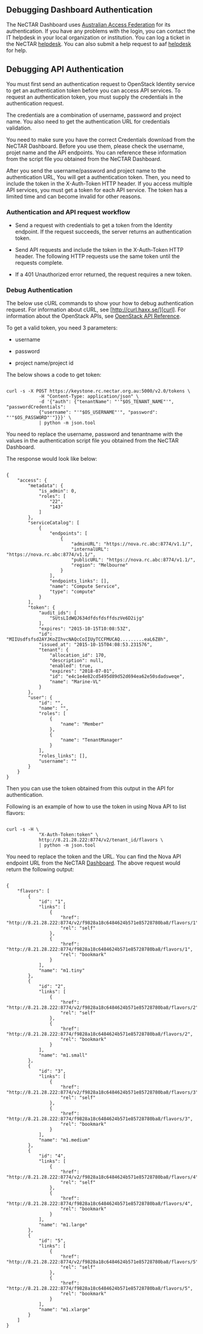 ## Debugging Dashboard Authentication

The NeCTAR Dashboard uses [Australian Access Federation][aaf] for its authentication.
If you have any problems with the login, you can contact the IT helpdesk in your
local organization or institution. You can log a ticket in the NeCTAR
[helpdesk][helpdesk]. You can also submit a help request to aaf
[helpdesk][aafhelp] for help.


[aaf]: http://aaf.edu.au/
[helpdesk]: https://support.nectar.org.au/support/home
[aafhelp]: http://support.aaf.edu.au/home

## Debugging API Authentication

You must first send an authentication request to OpenStack Identity service to
get an authentication token before you can access API services. To request an
authentication token, you must supply the credentials in the authentication request.

The credentials are a combination of username, password and project name. You also
need to get the authentication URL for credentials validation.

You need to make sure you have the correct Credentials download from the NeCTAR
Dashboard. Before you use them, please check the username, projet name and the
API endpoints. You can reference these information from the script file you
obtained from the NeCTAR Dashboard.

After you send the username/password and project name to the authentication URL,
You will get a authentication token. Then, you need to include the token in the
X-Auth-Token HTTP header. If you access multiple API services, you must get a
token for each API service. The token has a limited time and can become invalid
for other reasons.

### Authentication and API request workflow

- Send a request with credentials to get a token from the Identity endpoint. If
 the request succeeds, the server returns an authentication token.

- Send API requests and include the token in the X-Auth-Token HTTP header. The
 following HTTP requests use the same token until the requests complete.
 
- If a 401 Unauthorized error returned, the request requires a new token.

### Debug Authentication

The below use cURL commands to show your how to debug authentication request.
For information about cURL, see [http://curl.haxx.se/][curl]. For information
about the OpenStack APIs, see [OpenStack API Reference][api].


To get a valid token, you need 3 parameters:

- username

- password

- project name/project id

The below shows a code to get token:


```

curl -s -X POST https://keystone.rc.nectar.org.au:5000/v2.0/tokens \
            -H "Content-Type: application/json" \
            -d '{"auth": {"tenantName": "'"$OS_TENANT_NAME"'", "passwordCredentials":
            {"username": "'"$OS_USERNAME"'", "password": "'"$OS_PASSWORD"'"}}}' \
            | python -m json.tool

```

You need to replace the username, password and tenantname with the values in
the authentication script file you obtained from the NeCTAR Dashboard.

The response would look like below:


```

{
    "access": {
        "metadata": {
            "is_admin": 0,
            "roles": [
                "22",
                "143"
            ]
        },
        "serviceCatalog": [
            {
                "endpoints": [
                    {
                        "adminURL": "https://nova.rc.abc:8774/v1.1/",
                        "internalURL": "https://nova.rc.abc:8774/v1.1/",
                        "publicURL": "https://nova.rc.abc:8774/v1.1/",
                        "region": "Melbourne"
                    }
                ],
                "endpoints_links": [],
                "name": "Compute Service",
                "type": "compute"
            }
        ],
        "token": {
            "audit_ids": [
                "SUtsLIdWQJ634dfdsfdsffdszVe6D2ijg"
            ],
            "expires": "2015-10-15T10:08:53Z",
            "id": "MIIUsdfsfsd2AYJKoZIhvcNAQcCoIIUyTCCFMUCAQ.........eaL6Z8h",
            "issued_at": "2015-10-15T04:08:53.231576",
            "tenant": {
                "allocation_id": 170,
                "description": null,
                "enabled": true,
                "expires": "2018-07-01",
                "id": "e4c1e4e82cd5495d89d52d694ea62e50sdadsweqe",
                "name": "Marine-VL"
            }
        },
        "user": {
            "id": "",
            "name": "",
            "roles": [
                {
                    "name": "Member"
                },
                {
                    "name": "TenantManager"
                }
            ],
            "roles_links": [],
            "username": ""
        }
    }
}

```

Then you can use the token obtained from this output in the API for authentication.

Following is an example of how to use the token in using Nova API to list flavors:


```

curl -s -H \
            "X-Auth-Token:token" \
            http://8.21.28.222:8774/v2/tenant_id/flavors \
            | python -m json.tool

```

You need to replace the token and the URL. You can find the Nova API endpoint
URL from the NeCTAR [Dashboard][dashboard]. The above request would return the
following output:


```

{
    "flavors": [
        {
            "id": "1",
            "links": [
                {
                    "href": "http://8.21.28.222:8774/v2/f9828a18c6484624b571e85728780ba8/flavors/1",
                    "rel": "self"
                },
                {
                    "href": "http://8.21.28.222:8774/f9828a18c6484624b571e85728780ba8/flavors/1",
                    "rel": "bookmark"
                }
            ],
            "name": "m1.tiny"
        },
        {
            "id": "2",
            "links": [
                {
                    "href": "http://8.21.28.222:8774/v2/f9828a18c6484624b571e85728780ba8/flavors/2",
                    "rel": "self"
                },
                {
                    "href": "http://8.21.28.222:8774/f9828a18c6484624b571e85728780ba8/flavors/2",
                    "rel": "bookmark"
                }
            ],
            "name": "m1.small"
        },
        {
            "id": "3",
            "links": [
                {
                    "href": "http://8.21.28.222:8774/v2/f9828a18c6484624b571e85728780ba8/flavors/3",
                    "rel": "self"
                },
                {
                    "href": "http://8.21.28.222:8774/f9828a18c6484624b571e85728780ba8/flavors/3",
                    "rel": "bookmark"
                }
            ],
            "name": "m1.medium"
        },
        {
            "id": "4",
            "links": [
                {
                    "href": "http://8.21.28.222:8774/v2/f9828a18c6484624b571e85728780ba8/flavors/4",
                    "rel": "self"
                },
                {
                    "href": "http://8.21.28.222:8774/f9828a18c6484624b571e85728780ba8/flavors/4",
                    "rel": "bookmark"
                }
            ],
            "name": "m1.large"
        },
        {
            "id": "5",
            "links": [
                {
                    "href": "http://8.21.28.222:8774/v2/f9828a18c6484624b571e85728780ba8/flavors/5",
                    "rel": "self"
                },
                {
                    "href": "http://8.21.28.222:8774/f9828a18c6484624b571e85728780ba8/flavors/5",
                    "rel": "bookmark"
                }
            ],
            "name": "m1.xlarge"
        }
    ]
}

```


[curl]: http://curl.haxx.se/
[api]: http://developer.openstack.org/api-ref.html
[dashboard]: https://dashboard.rc.nectar.org.au

